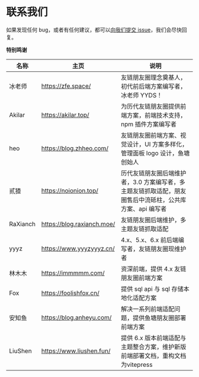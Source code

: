 # 联系我们

如果发现任何 bug，或者有任何建议，都可以[向我们提交 issue](https://github.com/Rock-Candy-Tea/hexo-circle-of-friends/issues)，我们会尽快回复。

**特别鸣谢**

| 名称     | 主页                       | 说明                                                         |
| -------- | -------------------------- | ------------------------------------------------------------ |
| 冰老师   | https://zfe.space/         | 友链朋友圈理念奠基人，初代前后端方案编写者，冰老师 YYDS！    |
| Akilar   | https://akilar.top/        | 为历代友链朋友圈提供前端方案，前端技术支持，npm 插件方案编写者 |
| heo      | https://blog.zhheo.com/    | 友链朋友圈前端方案、视觉设计，UI 方案多样化，管理面板 logo 设计，鱼塘创始人 |
| 贰猹     | https://noionion.top/      | 历代友链朋友圈后端维护者，3.0 方案编写者，多主题友链抓取适配，朋友圈售后中流砥柱，公共库方案、api 编写者 |
| RaXianch | https://blog.raxianch.moe/ | 友链朋友圈后端维护，多主题友链抓取适配                       |
| yyyz     | https://www.yyyzyyyz.cn/   | 4.x、5.x、6.x 前后端编写者，友链朋友圈现维护者 |
| 林木木   | https://immmmm.com/        | 资深前端，提供 4.x 友链朋友圈前端方案                        |
| Fox      | https://foolishfox.cn/     | 提供 sql api 与 sql 存储本地化适配方案                       |
| 安知鱼   | https://blog.anheyu.com/   | 解决一系列前端适配问题，提供鱼塘朋友圈部署前端方案           |
| LiuShen  | https://www.liushen.fun/   | 提供 6.x 版本前端适配与主题整合方案，维护新版前端部署文档，重构文档为vitepress    |